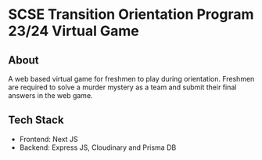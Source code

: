 # SCSE Transition Orientation Program 23/24 Virtual Game

## About
A web based virtual game for freshmen to play during orientation. Freshmen are required to solve a murder mystery as a team and submit their final answers in the web game.

## Tech Stack
- Frontend: Next JS
- Backend: Express JS, Cloudinary and Prisma DB

